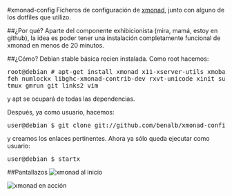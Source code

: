 #xmonad-config
Ficheros de configuración de [xmonad](http://xmonad.org), junto con
alguno de los dotfiles que utilizo. 

##¿Por qué? 
Aparte del componente exhibicionista (mira, mamá, estoy en github), la
idea es poder tener una instalación completamente funcional de xmonad en
menos de 20 minutos.

##¿Cómo?
Debian stable básica recien instalada. Como root hacemos:
<pre>
root@debian # apt-get install xmonad x11-xserver-utils xmobar trayer 
feh numlockx libghc-xmonad-contrib-dev rxvt-unicode xinit suckless-tools 
tmux gmrun git links2 vim
</pre>
y apt se ocupará de todas las dependencias.

Después, ya como usuario, hacemos:
<pre>
user@debian $ git clone git://github.com/benalb/xmonad-config.git
</pre>
y creamos los enlaces pertinentes. Ahora ya sólo queda ejecutar como
usuario:
<pre>
user@debian $ startx
</pre>


##Pantallazos
![xmonad al inicio](/benalb/xmonad-config/raw/master/images/clean.png)

![xmonad en acción](/benalb/xmonad-config/raw/master/images/xvt.png)

